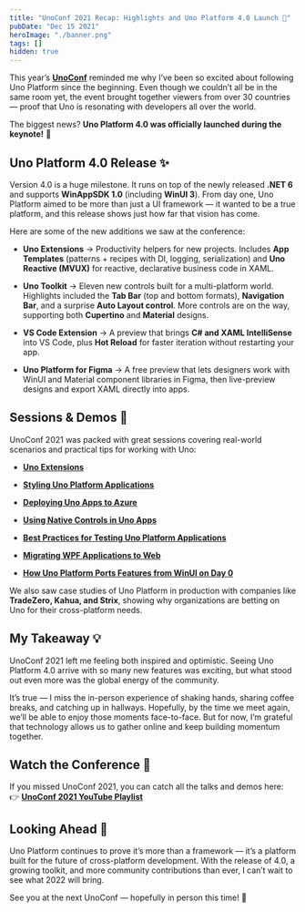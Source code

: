 ```yaml
---
title: "UnoConf 2021 Recap: Highlights and Uno Platform 4.0 Launch 🚀"
pubDate: "Dec 15 2021"
heroImage: "./banner.png"
tags: []
hidden: true
---
```


This year’s [**UnoConf**](https://unoconf.com/) reminded me why I’ve been so
excited about following Uno Platform since the beginning. Even though we
couldn’t all be in the same room yet, the event brought together viewers from
over 30 countries — proof that Uno is resonating with developers all over the
world.

The biggest news? **Uno Platform 4.0 was officially launched during the
keynote\!** 🎉

## **Uno Platform 4.0 Release ✨**

Version 4.0 is a huge milestone. It runs on top of the newly released **.NET 6**
and supports **WinAppSDK 1.0** (including **WinUI 3**). From day one, Uno
Platform aimed to be more than just a UI framework — it wanted to be a true
platform, and this release shows just how far that vision has come.

Here are some of the new additions we saw at the conference:

- **Uno Extensions** → Productivity helpers for new projects. Includes **App
  Templates** (patterns \+ recipes with DI, logging, serialization) and **Uno
  Reactive (MVUX)** for reactive, declarative business code in XAML.

- **Uno Toolkit** → Eleven new controls built for a multi-platform world.
  Highlights included the **Tab Bar** (top and bottom formats), **Navigation
  Bar**, and a surprise **Auto Layout control**. More controls are on the way,
  supporting both **Cupertino** and **Material** designs.

- **VS Code Extension** → A preview that brings **C\# and XAML IntelliSense**
  into VS Code, plus **Hot Reload** for faster iteration without restarting your
  app.

- **Uno Platform for Figma** → A free preview that lets designers work with
  WinUI and Material component libraries in Figma, then live-preview designs and
  export XAML directly into apps.

## **Sessions & Demos 🎤**

UnoConf 2021 was packed with great sessions covering real-world scenarios and
practical tips for working with Uno:

- [**Uno Extensions**](https://www.youtube.com/watch?v=qNbBa73EiYA)

- [**Styling Uno Platform Applications**](https://youtu.be/pL2pYF7b4AY?si=vKBagcuePPInfbm7)

- [**Deploying Uno Apps to Azure**](https://youtu.be/-hfEtS_IcSY?si=yUYpXSPAbcVnZv3S)

- [**Using Native Controls in Uno Apps**](https://youtu.be/4Cwzk8dDHs0?si=WkJlmYgx8qyivUk-)

- [**Best Practices for Testing Uno Platform Applications**](https://youtu.be/H4ZkNcwtUHk?si=fWoRGCLvgPqQqM9F)

- [**Migrating WPF Applications to Web**](https://youtu.be/doomI2bEBno?si=yNhEPdR8OIK3LaIe)

- [**How Uno Platform Ports Features from WinUI on Day 0**](https://youtu.be/qtuT_xAIm54?si=Wh97th47xzG86UQK)

We also saw case studies of Uno Platform in production with companies like
**TradeZero, Kahua, and Strix**, showing why organizations are betting on Uno
for their cross-platform needs.

## **My Takeaway 💡**

UnoConf 2021 left me feeling both inspired and optimistic. Seeing Uno Platform
4.0 arrive with so many new features was exciting, but what stood out even more
was the global energy of the community.

It’s true — I miss the in-person experience of shaking hands, sharing coffee
breaks, and catching up in hallways. Hopefully, by the time we meet again, we’ll
be able to enjoy those moments face-to-face. But for now, I’m grateful that
technology allows us to gather online and keep building momentum together.

## **Watch the Conference 🎥**

If you missed UnoConf 2021, you can catch all the talks and demos here:  
 👉
[**UnoConf 2021 YouTube Playlist**](https://youtube.com/playlist?list=PLl_OlDcUya9rp-ZbLkFHWtp2-9V-xGYFu&si=N263IRaxkaMwIv3Y)

## **Looking Ahead 🌟**

Uno Platform continues to prove it’s more than a framework — it’s a platform
built for the future of cross-platform development. With the release of 4.0, a
growing toolkit, and more community contributions than ever, I can’t wait to see
what 2022 will bring.

See you at the next UnoConf — hopefully in person this time\! 💜
